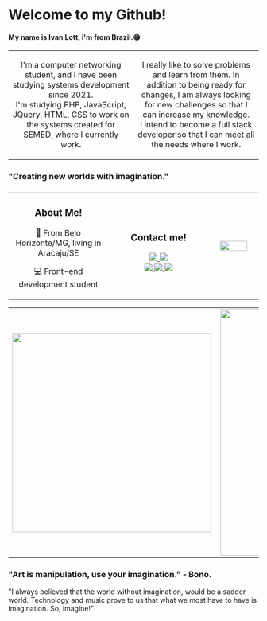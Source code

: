 <h1> Welcome to my Github! </br> 
    <h4>
        My name is Ivan Lott, i'm from Brazil.😁
    </h4>
    
</h1>

<table>

<tr>
    <td width="50%" align="center">
        <p>
            I'm a computer networking student, and I have been studying systems development since 2021.</br>
            I'm studying PHP, JavaScript, JQuery, HTML, CSS to work on the systems created for SEMED, where I currently work.
        </p>
    </td>
    <td width="50%" align="center">
        <p>
            I really like to solve problems and learn from them. In addition to being ready for changes, I am always looking for new challenges so that I can increase my knowledge.</br>
            I intend to become a full stack developer so that I can meet all the needs where I work.
        </p>
    </td>
    
</tr>
</table>

<h3><b>"Creating new worlds with imagination."</b><h3>
<table>
    <tr>
        <td width="40%" align="center">
            <h3>About Me!</h3>
            <p>🚩 From Belo Horizonte/MG, living in Aracaju/SE</p>
            <p>💻 Front-end development student</p>
        </td>
        <td width="40%" align="center">
            <h3>Contact me!</h3>
            <a href="https://www.linkedin.com/in/ivan-lott-854497211/" target="_blank">
                <img src="https://img.shields.io/badge/LinkedIn-0077B5?style=for-the-badge&logo=linkedin&logoColor=white" target="_blank">
            </a>
            <a href="https://www.instagram.com/ilott__/" target="_blank">
                <img src="https://img.shields.io/badge/Instagram-E4405F?style=for-the-badge&logo=instagram&logoColor=white" target ="_blank">
            </a>
            </br>
            <a href="https://www.facebook.com/ilott15" target="_blank">
                <img src="https://img.shields.io/badge/Facebook-1877F2?style=for-the-badge&logo=facebook&logoColor=white" target="_blank">
            </a>
            <a href="https://twitter.com/_iLott" target="_blank">
                <img src="https://img.shields.io/badge/Twitter-1DA1F2?style=for-the-badge&logo=twitter&logoColor=white" target="_blank">
            </a>
            <a href="https://gitlab.com/iLott" target="_blank">
                <img src="https://img.shields.io/badge/gitlab-FFFF00?style=for-the-badge&logo=gitlab&logoColor=white" target="_blank">
            </a>
        </td>
        <td width="20%" align="center">
            <img src="https://media.giphy.com/media/bGgsc5mWoryfgKBx1u/giphy.gif" width="80%"
        </td>
    </tr>
</table>
<center>
<table>
    <tr>
        <td><img width="400px" align="left" src="https://github-readme-stats.vercel.app/api/top-langs/?username=iLott15&hide=html&layout=compact&theme=buefy" /></td>
        <td><img width="495px" align="left" src="https://github-readme-stats.vercel.app/api?username=iLott15&theme=buefy"/></td>
    </tr>   
</table>
</center>  


<h3> "Art is manipulation, use your imagination." - Bono.</h3>

<p> "I always believed that the world without imagination, would be a sadder world.
Technology and music prove to us that what we most have to have is imagination. So, imagine!" </p>
